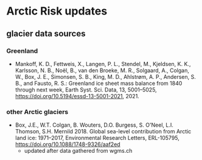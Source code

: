 # Arctic Risk updates

## glacier data sources
### Greenland
* Mankoff, K. D., Fettweis, X., Langen, P. L., Stendel, M., Kjeldsen, K. K., Karlsson, N. B., Noël, B., van den Broeke, M. R., Solgaard, A., Colgan, W., Box, J. E., Simonsen, S. B., King, M. D., Ahlstrøm, A. P., Andersen, S. B., and Fausto, R. S.: Greenland ice sheet mass balance from 1840 through next week, Earth Syst. Sci. Data, 13, 5001–5025, https://doi.org/10.5194/essd-13-5001-2021, 2021.
### other Arctic glaciers
* Box, J.E., W.T. Colgan, B. Wouters, D.O. Burgess, S. O'Neel, L.I. Thomson, S.H. Mernild 2018. Global sea-level contribution from Arctic land ice: 1971–2017, Environmental Research Letters, ERL-105795, https://doi.org/10.1088/1748-9326/aaf2ed
  * updated after data gathered from wgms.ch
